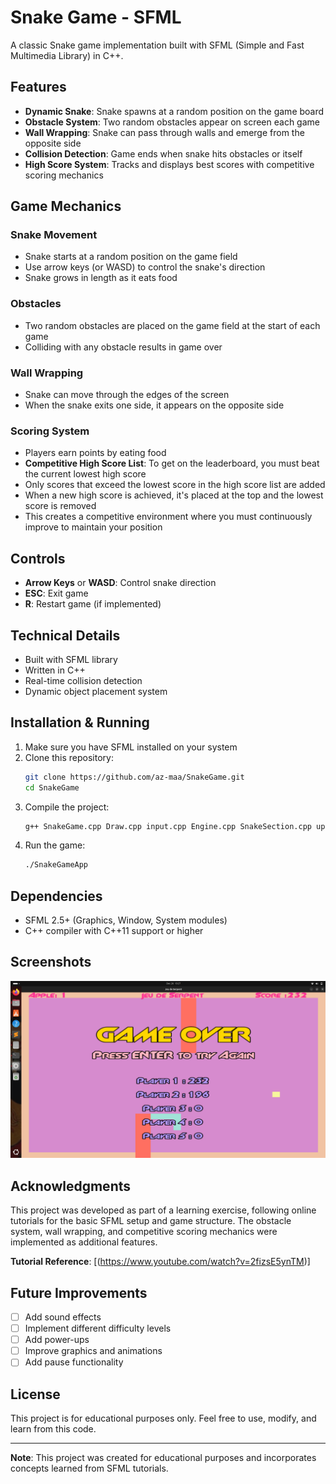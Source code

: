 # Snake Game - SFML

A classic Snake game implementation built with SFML (Simple and Fast Multimedia Library) in C++.

## Features

- **Dynamic Snake**: Snake spawns at a random position on the game board
- **Obstacle System**: Two random obstacles appear on screen each game
- **Wall Wrapping**: Snake can pass through walls and emerge from the opposite side
- **Collision Detection**: Game ends when snake hits obstacles or itself
- **High Score System**: Tracks and displays best scores with competitive scoring mechanics

## Game Mechanics

### Snake Movement
- Snake starts at a random position on the game field
- Use arrow keys (or WASD) to control the snake's direction
- Snake grows in length as it eats food

### Obstacles
- Two random obstacles are placed on the game field at the start of each game
- Colliding with any obstacle results in game over

### Wall Wrapping
- Snake can move through the edges of the screen
- When the snake exits one side, it appears on the opposite side

### Scoring System
- Players earn points by eating food
- **Competitive High Score List**: To get on the leaderboard, you must beat the current lowest high score
- Only scores that exceed the lowest score in the high score list are added
- When a new high score is achieved, it's placed at the top and the lowest score is removed
- This creates a competitive environment where you must continuously improve to maintain your position

## Controls

- **Arrow Keys** or **WASD**: Control snake direction
- **ESC**: Exit game
- **R**: Restart game (if implemented)

## Technical Details

- Built with SFML library
- Written in C++
- Real-time collision detection
- Dynamic object placement system

## Installation & Running

1. Make sure you have SFML installed on your system
2. Clone this repository:
   ```bash
   git clone https://github.com/az-maa/SnakeGame.git
   cd SnakeGame
   ```
3. Compile the project:
   ```bash
   g++ SnakeGame.cpp Draw.cpp input.cpp Engine.cpp SnakeSection.cpp update.cpp Wall.cpp Apple.cpp Obstacle.cpp -o SnakeGameApp -lsfml-graphics -lsfml-window -lsfml-system
   ```
4. Run the game:
   ```bash
   ./SnakeGameApp
   ```

## Dependencies

- SFML 2.5+ (Graphics, Window, System modules)
- C++ compiler with C++11 support or higher

## Screenshots

![Snake Game Screenshot](ScreenshotSnakeGame.png)

## Acknowledgments

This project was developed as part of a learning exercise, following online tutorials for the basic SFML setup and game structure. The obstacle system, wall wrapping, and competitive scoring mechanics were implemented as additional features.

**Tutorial Reference**: [(https://www.youtube.com/watch?v=2fizsE5ynTM)]

## Future Improvements

- [ ] Add sound effects
- [ ] Implement different difficulty levels
- [ ] Add power-ups
- [ ] Improve graphics and animations
- [ ] Add pause functionality

## License

This project is for educational purposes only. Feel free to use, modify, and learn from this code.

---

**Note**: This project was created for educational purposes and incorporates concepts learned from SFML tutorials.
